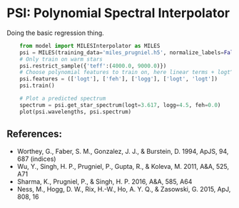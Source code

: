 PSI: Polynomial Spectral Interpolator
========

Doing the basic regression thing.


```python
	from model import MILESInterpolator as MILES
	psi = MILES(training_data='miles_prugniel.h5', normalize_labels=False)
	# Only train on warm stars
	psi.restrict_sample({'teff':(4000.0, 9000.0)})
	# Choose polynomial features to train on, here linear terms + logt^2
	psi.features = (['logt'], ['feh'], ['logg'], ['logt', 'logt'])
	psi.train()

    # Plot a predicted spectrum
	spectrum = psi.get_star_spectrum(logt=3.617, logg=4.5, feh=0.0)
	plot(psi.wavelengths, psi.spectrum)
```

References:
----

* Worthey, G., Faber, S. M., Gonzalez, J. J., & Burstein, D. 1994, ApJS, 94, 687 (indices)
* Wu, Y., Singh, H. P., Prugniel, P., Gupta, R., & Koleva, M. 2011, A&A, 525, A71
* Sharma, K., Prugniel, P., & Singh, H. P. 2016, A&A, 585, A64 
* Ness, M., Hogg, D. W., Rix, H.-W., Ho, A. Y. Q., & Zasowski, G. 2015, ApJ, 808, 16
